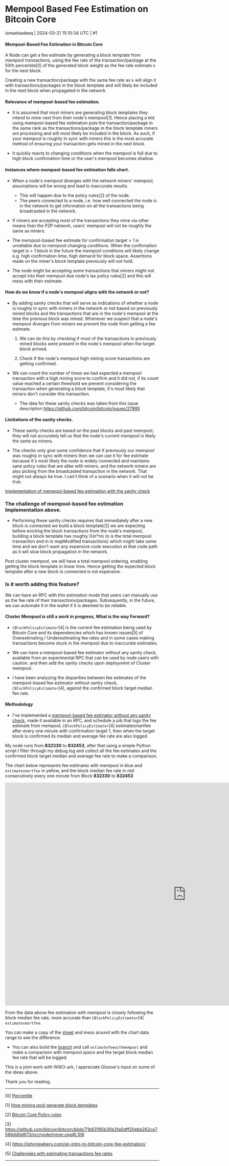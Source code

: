 # Mempool Based Fee Estimation on Bitcoin Core

ismaelsadeeq | 2024-03-21 15:10:34 UTC | #1

#### Mempool-Based Fee Estimation in Bitcoin Core

A Node can get a fee estimate by generating a block template from mempool transactions, using the fee rate of the transaction/package at the 50th percentile[0] of the generated block weight as the fee rate estimate `k` for the next block.

Creating a new transaction/package with the same fee rate as `k` will align it with transactions/packages in the block template and will likely be included in the next block when propagated in the network.

#### Relevance of mempool-based fee estimation.

- It is assumed that most miners are generating block templates they intend to mine next from their node's mempool[1]. Hence placing a bid using mempool-based fee estimation puts the transaction/package in the same rank as the transactions/package in the block template miners are processing and will most likely be included in the block.
As such, if your mempool is roughly in sync with miners this is the most accurate method of ensuring your transaction gets mined in the next block.

- It quickly reacts to changing conditions when the mempool is full due to high block confirmation time or the user's mempool becomes shallow. 


#### Instances where mempool-based fee estimation falls short.

- When a node's mempool diverges with the network miners' mempool, assumptions will be wrong and lead to inaccurate results.
  - This will happen due to the policy rules[2] of the node.
  - The peers connected to a node, i.e. how well connected the node is in the network to get information on all the transactions being broadcasted in the network.

- If miners are accepting most of the transactions they mine via other means than the P2P network, users' mempool will not be roughly the same as miners.

- The mempool-based fee estimate for confirmation target > 1 is unreliable due to mempool changing conditions.
When the confirmation target is > 1 block in the future the mempool conditions will likely change e.g. high confirmation time, high demand for block space. Assertions made on the miner's block template previously will not hold.

- The node might be accepting some transactions that miners might not accept into their mempool due node's lax policy rules[2] and this will mess with their estimate.

#### How do we know if a node's mempool aligns with the network or not?


-  By adding sanity checks that will serve as indications of whether a node is roughly in sync with miners in the network or not based on previously mined blocks and the transactions that are in the node's mempool at the time the previous block was mined.
Whenever we suspect that a node's mempool diverges from miners we prevent the node from getting a fee estimate.

    1. We can do this by checking if most of the transactions in previously mined blocks were present in the node's mempool when the target block arrived.

    2. Check if the node's mempool high mining score transactions are getting confirmed.

- We can count the number of times we had expected a mempool transaction with a high mining score to confirm and it did not, if its count value reached a certain threshold we prevent considering the transaction when generating a block template, it's most likely that miners don't consider this transaction.

    - The idea for these sanity checks was taken from this issue description https://github.com/bitcoin/bitcoin/issues/27995

#### Limitations of the sanity checks.

- These sanity checks are based on the past blocks and past mempool; they will not accurately tell us that the node's current mempool is likely the same as miners.

- The checks only give some confidence that if previously our mempool was roughly in sync with miners then we can use it for fee estimate because it's most likely the node is widely connected and maintains sane policy rules that are alike with miners, and the network miners are also picking from the broadcasted transaction in the network. That might not always be true. I can't think of a scenario when it will not be true.

[Implementation of mempool-based fee estimation with the sanity check](https://github.com/ismaelsadeeq/bitcoin/tree/02-2024-fee-estimation-with-mempool)

### The challenge of mempool-based fee estimation Implementation above.

- Performing these sanity checks requires that immediately after a new block is connected we build a block template[3] we are expecting before evicting the block transactions from the node's mempool, building a block template has roughly O(n*m) (n is the total mempool transaction and m is mapModified transactions) which might take some time and we don't want any expensive code execution at that code path as it will slow block propagation in the network.
    
Post cluster mempool, we will have a total mempool ordering, enabling getting the block template in linear time. Hence getting the expected block template after a new block is connected is not expensive.  

            
### Is it worth adding this feature?

We can have an RPC with this estimation mode that users can manually use as the fee rate of their transactions/packages. Subsequently, in the future, we can automate it in the wallet if it is deemed to be reliable.



#### Cluster Mempool is still a work in progress, What is the way Forward?

- `CBlockPolicyEstimator`[4] is the current fee estimation being used by Bitcoin Core and its dependencies  which has known issues[5] of Overestimating / Underestimating fee rates and in some cases making transactions become stuck in the mempool due to inaccurate estimates.

- We can have a mempool-based fee estimator without any sanity check, available from an experimental RPC that can be used by node users with caution. and then add the sanity checks upon deployment of Cluster mempool.


- I have been analyzing the disparities between fee estimates of the mempool-based fee estimator without sanity check, `CBlockPolicyEstimator`[4], against the confirmed block target median fee rate.

#### Methodology
- I've implemented a [mempool-based fee estimator without any sanity check](https://github.com/ismaelsadeeq/bitcoin/tree/02-2024-fee-estimation-with-mempool-without-s-check), made it available in an RPC, and schedule a job that logs the fee estimate from mempool, `CBlockPolicyEstimator`[4] estimatesmartfee after every one minute with confirmation target 1, then when the target block is confirmed its median and average fee rate are also logged.

My node runs from <b>832330</b> to <b>832453</b>, after that using a simple Python script I filter through my debug.log and collect all the fee estimates and the confirmed block target median and average fee rate to make a comparison.


The chart below represents fee estimates with mempool in blue and `estimatesmartfee` in yellow, and the block median fee rate in red consecutively every one minute from Block <b>832330</b> to <b>832453</b>

<iframe width="1179" height="729" seamless frameborder="0" scrolling="no" src="https://docs.google.com/spreadsheets/d/e/2PACX-1vSPv65Fl-XgKK3ZP4ktziY2Prd_LdQnldZEfIOuLrLLKEaNwOjsjiNh_aLbc6roU_U7XT3e-JzPOv8z/pubchart?oid=2052758099&amp;format=interactive"></iframe>


From the data above fee estimation with mempool is closely following the block median fee rate, more accurate than `CBlockPolicyEstimator`[4] `estimatesmartfee`.

You can make a copy of the [sheet](https://docs.google.com/spreadsheets/d/1leEM-uA8EZ-MQLlIh5I9KfGnNPaDnPRem8mrhPW8bVo/edit?usp=sharing) and mess around with the chart data range to see the difference.

- You can also build the [branch](https://github.com/ismaelsadeeq/bitcoin/tree/02-2024-fee-estimation-with-mempool) and call `estimatefeewithmempool`  and make a comparison with mempool.space and the target block median fee rate that will be logged.

This is a joint work with WillCl-ark, I appreciate Glozow's input on some of the ideas above.

Thank you for reading.


---
[0] [Percentile](https://en.wikipedia.org/wiki/Percentile)

[1] [How mining pool generate block templates](https://chat.bitcoinsearch.xyz/?author=holocat&question=where%2520are%2520mining%2520pools%2520getting%2520block%2520transactions%2520from)

[2] [Bitcoin Core Policy rules](https://chat.bitcoinsearch.xyz/?author=holocat&question=what%2520are%2520policy%2520rules%2520in%2520the%2520bitcoin%2520network)

[3] https://github.com/bitcoin/bitcoin/blob/71b63195b30b2fa0dff20ebb262ce7566dd5d673/src/node/miner.cpp#L106

[4] https://johnnewbery.com/an-intro-to-bitcoin-core-fee-estimation/

[5] [Challengies with estimating transactions fee rates](https://hackmd.io/@kEyqkad6QderjWKtcBF5Hg/cChallengies-with-estimating-transaction-fees)

-------------------------

